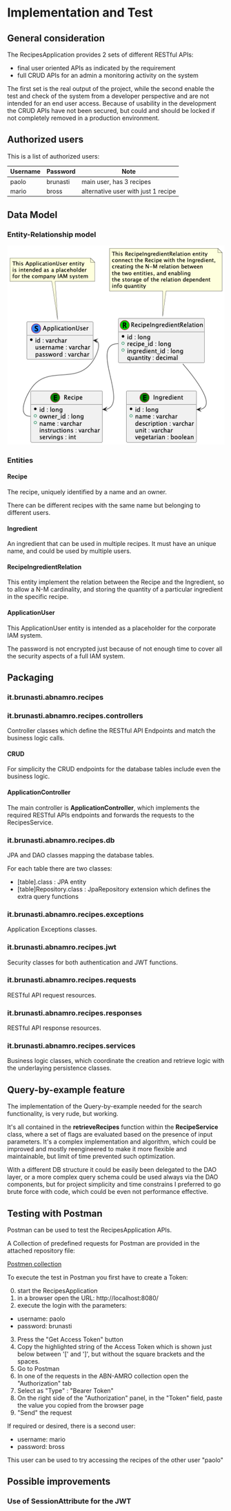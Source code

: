 # Implementation and Test


## General consideration

The RecipesApplication provides 2 sets of different RESTful APIs:

- final user oriented APIs as indicated by the requirement
- full CRUD APIs for an admin a monitoring activity on the system

The first set is the real output of the project, 
while the second enable the test and check of the system from a developer perspective 
and are not intended  for an end user access.
Because of usability in the development the CRUD APIs have not been secured, 
but could and should be locked if not completely removed in a production environment.


## Authorized users
This is a list of authorized users:

|Username|Password|Note|
|---|---|---|
|paolo|brunasti|main user, has 3 recipes|
|mario|bross|alternative user with just 1 recipe|

## Data Model

### Entity-Relationship model
![ER Dao Model](../images/data-model.png)

### Entities

#### Recipe

The recipe, uniquely identified by a name and an owner.

There can be different recipes with the same name but belonging to different users. 

#### Ingredient

An ingredient that can be used in multiple recipes.
It must have an unique name, and could be used by multiple users.

#### RecipeIngredientRelation
This entity implement the relation between the Recipe and the Ingredient, so to allow a N-M cardinality, and storing the quantity of a particular ingredient in the specific recipe.

#### ApplicationUser

This ApplicationUser entity is intended as a placeholder for the corporate IAM system.

The password is not encrypted  just because of not enough time to cover all the security aspects of a full IAM system.

## Packaging

### it.brunasti.abnamro.recipes


### it.brunasti.abnamro.recipes.controllers

Controller classes which define the RESTful API Endpoints and match the business logic calls.

#### CRUD
For simplicity the CRUD endpoints for the database tables include even the business logic.

#### ApplicationController
The main controller is <b>ApplicationController</b>, which implements the required RESTful APIs endpoints 
and forwards the requests to the RecipesService.


### it.brunasti.abnamro.recipes.db

JPA and DAO classes mapping the database tables.

For each table there are two classes:
- [table].class : JPA entity
- [table]Repository.class : JpaRepository extension which defines the extra query functions 


### it.brunasti.abnamro.recipes.exceptions

Application Exceptions classes.

### it.brunasti.abnamro.recipes.jwt

Security classes for both authentication and JWT functions.


### it.brunasti.abnamro.recipes.requests

RESTful API request resources.

### it.brunasti.abnamro.recipes.responses

RESTful API response resources.

### it.brunasti.abnamro.recipes.services

Business logic classes, which coordinate the creation and retrieve logic with the underlaying persistence classes. 

## Query-by-example feature

The implementation of the Query-by-example needed for the search functionality, is very rude, but working.

It's all contained in the <b>retrieveRecipes</b> function within the <b>RecipeService</b> class, where a set of flags are evaluated based on the presence of input parameters.
It's a complex implementation and algorithm, which could be improved and mostly reengineered to make it more flexible and maintainable, but limit of time prevented such optimization.

With a different DB structure it could be easily been delegated to the DAO layer,
or a more complex query schema could be used always via the DAO components,
but for project simplicity and time constrains I preferred to go brute force
with code, which could be even not performance effective.


## Testing with Postman

Postman can be used to test the RecipesApplication APIs.

A Collection of  predefined requests for Postman are provided in the attached repository file:

[Postmen collection](./ABN-AMRO.postman_collection.json)

To execute the test in Postman you first have to create a Token:

0. start the RecipesApplication 
1. in a browser open the URL: http://localhost:8080/
2. execute the login with the parameters: 
- username: paolo
- password: brunasti
3. Press the "Get Access Token" button
4. Copy the highlighted string of the Access Token which is shown just below between '[' and ']', but without the square brackets and the spaces.
5. Go to Postman
6. In one of the requests in the ABN-AMRO collection open the "Authorization" tab
7. Select as "Type" : "Bearer Token"
8. On the right side of the "Authorization" panel, in the "Token" field, paste the value you copied from the browser page
9. "Send" the request


If required or desired, there is a second user:
- username: mario
- password: bross

This user can be used to try accessing the recipes of the other user "paolo"


## Possible improvements

### Use of SessionAttribute for the JWT


